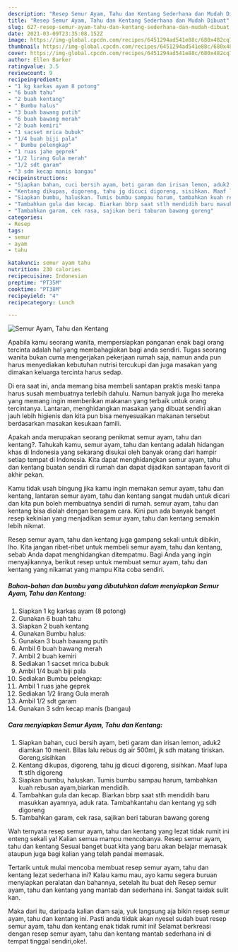 ```yaml
---
description: "Resep Semur Ayam, Tahu dan Kentang Sederhana dan Mudah Dibuat"
title: "Resep Semur Ayam, Tahu dan Kentang Sederhana dan Mudah Dibuat"
slug: 627-resep-semur-ayam-tahu-dan-kentang-sederhana-dan-mudah-dibuat
date: 2021-03-09T23:35:08.152Z
image: https://img-global.cpcdn.com/recipes/6451294ad541e88c/680x482cq70/semur-ayam-tahu-dan-kentang-foto-resep-utama.jpg
thumbnail: https://img-global.cpcdn.com/recipes/6451294ad541e88c/680x482cq70/semur-ayam-tahu-dan-kentang-foto-resep-utama.jpg
cover: https://img-global.cpcdn.com/recipes/6451294ad541e88c/680x482cq70/semur-ayam-tahu-dan-kentang-foto-resep-utama.jpg
author: Ellen Barker
ratingvalue: 3.5
reviewcount: 9
recipeingredient:
- "1 kg karkas ayam 8 potong"
- "6 buah tahu"
- "2 buah kentang"
- " Bumbu halus"
- "3 buah bawang putih"
- "6 buah bawang merah"
- "2 buah kemiri"
- "1 sacset mrica bubuk"
- "1/4 buah biji pala"
- " Bumbu pelengkap"
- "1 ruas jahe geprek"
- "1/2 lirang Gula merah"
- "1/2 sdt garam"
- "3 sdm kecap manis bangau"
recipeinstructions:
- "Siapkan bahan, cuci bersih ayam, beti garam dan irisan lemon, aduk2 diamkan 10 menit. Bilas lalu rebus dg air 500ml, jk sdh matang tiriskan. Goreng,sisihkan"
- "Kentang dikupas, digoreng, tahu jg dicuci digoreng, sisihkan. Maaf lupa ft stlh digoreng"
- "Siapkan bumbu, haluskan. Tumis bumbu sampau harum, tambahkan kuah rebusan ayam,biarkan mendidih."
- "Tambahkan gula dan kecap. Biarkan bbrp saat stlh mendidih baru masukkan ayamnya, aduk rata. Tambahkantahu dan kentang yg sdh digoreng"
- "Tambahkan garam, cek rasa, sajikan beri taburan bawang goreng"
categories:
- Resep
tags:
- semur
- ayam
- tahu

katakunci: semur ayam tahu 
nutrition: 230 calories
recipecuisine: Indonesian
preptime: "PT35M"
cooktime: "PT38M"
recipeyield: "4"
recipecategory: Lunch

---
```



![Semur Ayam, Tahu dan Kentang](https://img-global.cpcdn.com/recipes/6451294ad541e88c/680x482cq70/semur-ayam-tahu-dan-kentang-foto-resep-utama.jpg)

Apabila kamu seorang wanita, mempersiapkan panganan enak bagi orang tercinta adalah hal yang membahagiakan bagi anda sendiri. Tugas seorang  wanita bukan cuma mengerjakan pekerjaan rumah saja, namun anda pun harus menyediakan kebutuhan nutrisi tercukupi dan juga masakan yang dimakan keluarga tercinta harus sedap.

Di era  saat ini, anda memang bisa membeli santapan praktis meski tanpa harus susah membuatnya terlebih dahulu. Namun banyak juga lho mereka yang memang ingin memberikan makanan yang terbaik untuk orang tercintanya. Lantaran, menghidangkan masakan yang dibuat sendiri akan jauh lebih higienis dan kita pun bisa menyesuaikan makanan tersebut berdasarkan masakan kesukaan famili. 



Apakah anda merupakan seorang penikmat semur ayam, tahu dan kentang?. Tahukah kamu, semur ayam, tahu dan kentang adalah hidangan khas di Indonesia yang sekarang disukai oleh banyak orang dari hampir setiap tempat di Indonesia. Kita dapat menghidangkan semur ayam, tahu dan kentang buatan sendiri di rumah dan dapat dijadikan santapan favorit di akhir pekan.

Kamu tidak usah bingung jika kamu ingin memakan semur ayam, tahu dan kentang, lantaran semur ayam, tahu dan kentang sangat mudah untuk dicari dan kita pun boleh membuatnya sendiri di rumah. semur ayam, tahu dan kentang bisa diolah dengan beragam cara. Kini pun ada banyak banget resep kekinian yang menjadikan semur ayam, tahu dan kentang semakin lebih nikmat.

Resep semur ayam, tahu dan kentang juga gampang sekali untuk dibikin, lho. Kita jangan ribet-ribet untuk membeli semur ayam, tahu dan kentang, sebab Anda dapat menghidangkan ditempatmu. Bagi Anda yang ingin menyajikannya, berikut resep untuk membuat semur ayam, tahu dan kentang yang nikamat yang mampu Kita coba sendiri.

<!--inarticleads1-->

##### Bahan-bahan dan bumbu yang dibutuhkan dalam menyiapkan Semur Ayam, Tahu dan Kentang:

1. Siapkan 1 kg karkas ayam (8 potong)
1. Gunakan 6 buah tahu
1. Siapkan 2 buah kentang
1. Gunakan  Bumbu halus:
1. Gunakan 3 buah bawang putih
1. Ambil 6 buah bawang merah
1. Ambil 2 buah kemiri
1. Sediakan 1 sacset mrica bubuk
1. Ambil 1/4 buah biji pala
1. Sediakan  Bumbu pelengkap:
1. Ambil 1 ruas jahe geprek
1. Sediakan 1/2 lirang Gula merah
1. Ambil 1/2 sdt garam
1. Gunakan 3 sdm kecap manis (bangau)




<!--inarticleads2-->

##### Cara menyiapkan Semur Ayam, Tahu dan Kentang:

1. Siapkan bahan, cuci bersih ayam, beti garam dan irisan lemon, aduk2 diamkan 10 menit. Bilas lalu rebus dg air 500ml, jk sdh matang tiriskan. Goreng,sisihkan
1. Kentang dikupas, digoreng, tahu jg dicuci digoreng, sisihkan. Maaf lupa ft stlh digoreng
1. Siapkan bumbu, haluskan. Tumis bumbu sampau harum, tambahkan kuah rebusan ayam,biarkan mendidih.
1. Tambahkan gula dan kecap. Biarkan bbrp saat stlh mendidih baru masukkan ayamnya, aduk rata. Tambahkantahu dan kentang yg sdh digoreng
1. Tambahkan garam, cek rasa, sajikan beri taburan bawang goreng




Wah ternyata resep semur ayam, tahu dan kentang yang lezat tidak rumit ini enteng sekali ya! Kalian semua mampu mencobanya. Resep semur ayam, tahu dan kentang Sesuai banget buat kita yang baru akan belajar memasak ataupun juga bagi kalian yang telah pandai memasak.

Tertarik untuk mulai mencoba membuat resep semur ayam, tahu dan kentang lezat sederhana ini? Kalau kamu mau, ayo kamu segera buruan menyiapkan peralatan dan bahannya, setelah itu buat deh Resep semur ayam, tahu dan kentang yang mantab dan sederhana ini. Sangat taidak sulit kan. 

Maka dari itu, daripada kalian diam saja, yuk langsung aja bikin resep semur ayam, tahu dan kentang ini. Pasti anda tiidak akan nyesel sudah buat resep semur ayam, tahu dan kentang enak tidak rumit ini! Selamat berkreasi dengan resep semur ayam, tahu dan kentang mantab sederhana ini di tempat tinggal sendiri,oke!.

